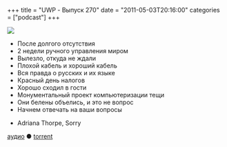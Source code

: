 +++
title = "UWP - Выпуск 270"
date = "2011-05-03T20:16:00"
categories = ["podcast"]
+++

![](https://podcast.umputun.com/images/uwp/uwp270.jpg)


- После долгого отсутствия
- 2 недели ручного управления миром
- Вылезло, откуда не ждали
- Плохой кабель и хороший кабель
- Вся правда о русских и их языке
- Красный день налогов
- Хорошо сходил в гости
- Монументальный проект компьютеризации тещи
- Они белены объелись, и это не вопрос
- Начнем отвечать на ваши вопросы

* Adriana Thorpe, Sorry

[аудио](http://archive.rucast.net/uwp/media/ump_podcast270.mp3) ● [torrent](http://archive.rucast.net/uwp/media/ump_podcast270.mp3.torrent)


<audio src="http://archive.rucast.net/uwp/media/ump_podcast270.mp3" preload="none">